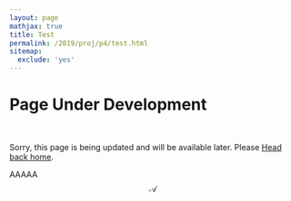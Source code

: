 ```yaml
---
layout: page
mathjax: true
title: Test
permalink: /2019/proj/p4/test.html
sitemap: 
  exclude: 'yes' 
---
```


<div class="page">
  <h1 class="page-title">Page Under Development</h1><br/>
  <p class="lead">Sorry, this page is being updated and will be available later. Please <a href="{{ site.url }}">Head back home</a>.</p>
</div>

AAAAA $$\mathcal{A}$$